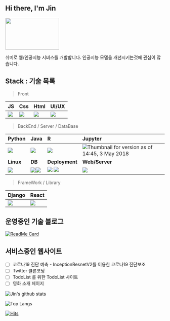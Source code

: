 ##  Hi there, I'm Jin

<img src="https://user-images.githubusercontent.com/45548926/87241018-bb327100-c459-11ea-9cd5-ca8f36942d4e.gif" width="170" height="100" /> 

취미로 웹/인공지능 서비스를 개발합니다. 인공지능 모델을 개선시키는것에 관심이 많습니다.

##  Stack : 기술 목록

> Front

| JS                                                           | Css                                                          | Html                                                         | UI/UX                                                       |
| ------------------------------------------------------------ | ------------------------------------------------------------ | ------------------------------------------------------------ | ----------------------------------------------------------- |
| <img src="https://img.icons8.com/color/50/000000/javascript-logo-1.png"/> | <img src="https://img.icons8.com/color/50/000000/css3.png"/> | <img src="https://img.icons8.com/color/50/000000/html-5.png"/> | <img src="https://img.icons8.com/nolan/50/web-design.png"/> |


> BackEnd / Server / DataBase

| Python                                                       | Java                                                         | R                                                            | **Jupyter**                                                  |
| :----------------------------------------------------------- | :----------------------------------------------------------- | :----------------------------------------------------------- | :----------------------------------------------------------- |
| <img src="https://img.icons8.com/color/48/000000/python.png"/> | <img src="https://img.icons8.com/dusk/50/000000/java-coffee-cup-logo.png"/> | <img src="https://img.icons8.com/doodle/48/000000/r.png"/>   | ![Thumbnail for version as of 14:45, 3 May 2018](https://upload.wikimedia.org/wikipedia/commons/thumb/archive/3/38/20190118024745%21Jupyter_logo.svg/120px-Jupyter_logo.svg.png) |
| **Linux**                                                    | **DB**                                                       | **Deployment**                                               | **Web/Server**                                               |
| <img src="https://img.icons8.com/dusk/50/000000/linux.png"/> | <img src="https://img.icons8.com/office/40/000000/add-database.png"/><img src="https://img.icons8.com/color/48/000000/postgreesql.png"/> | <img src="https://img.icons8.com/color/48/000000/docker.png"/> <img src="https://img.icons8.com/color/50/000000/kubernetes.png"/> | <img src="https://img.icons8.com/clouds/50/000000/server.png"/> |


> FrameWork / Library

| Django                                                       | React                                                        |
| ------------------------------------------------------------ | ------------------------------------------------------------ |
| <img src="https://img.icons8.com/color/48/000000/django.png"/> | <img src="https://img.icons8.com/clouds/50/000000/react.png"/> |


## 운영중인 기술 블로그

[![ReadMe Card](https://github-readme-stats.vercel.app/api/pin/?username=kimjinhyuk&repo=kimjinhyuk.github.io&theme=radical)](https://blog.jinhyuk.kim)

## 서비스중인 웹사이트 

- [ ] 코로나19 진단 예측 -  InceptionResnetV2를 이용한 코로나19 진단보조
- [ ] Twitter 클론코딩
- [ ] TodoList 를 위한 TodoList 사이트
- [ ] 영화 소개 페이지

![Jin's github stats](https://github-readme-stats.vercel.app/api?username=kimjinhyuk&show_icons=true)

![Top Langs](https://github-readme-stats.vercel.app/api/top-langs/?username=kimjinhyuk&layout=compact)

[![Hits](https://hits.seeyoufarm.com/api/count/incr/badge.svg?url=https%3A%2F%2Fgithub.com%2Fkimjinhyuk%2Fhit-counter&count_bg=%2379C83D&title_bg=%23555555&icon=&icon_color=%23E7E7E7&title=hits&edge_flat=false)](https://hits.seeyoufarm.com)
